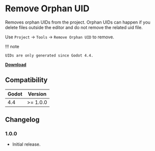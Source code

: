 # Remove Orphan UID

Removes orphan UIDs from the project. Orphan UIDs can happen if you delete files outside the editor and do not remove the related uid file.

Use `Project` -> `Tools` -> `Remove Orphan UID` to remove.

!!! note

    UIDs are only generated since Godot 4.4.

[**Download**](https://github.com/kenyoni-software/godot-addons/releases)

## Compatibility

| Godot | Version  |
|-------|----------|
| 4.4   | >= 1.0.0 |

## Changelog

### 1.0.0

- Initial release.
